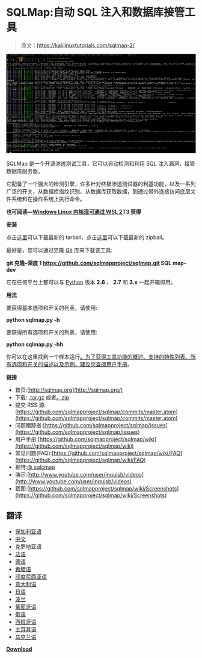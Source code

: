# SQLMap:自动 SQL 注入和数据库接管工具

> 原文：<https://kalilinuxtutorials.com/sqlmap-2/>

[![SQLMap : Automatic SQL Injection & Database Takeover Tool](img//9be91dffdb493bc0a122da7fb9e23199.png "SQLMap : Automatic SQL Injection & Database Takeover Tool")](https://1.bp.blogspot.com/-EtED4Av1zVY/XRweujffoRI/AAAAAAAABMM/lQW0v8AhVq0ctBhBPvxCZSl9M2J7ZKaIgCLcBGAs/s1600/sqlmap%25281%2529.png)

SQLMap 是一个开源渗透测试工具，它可以自动检测和利用 SQL 注入漏洞，接管数据库服务器。

它配备了一个强大的检测引擎，许多针对终极渗透测试器的利基功能，以及一系列广泛的开关，从数据库指纹识别、从数据库获取数据，到通过带外连接访问底层文件系统和在操作系统上执行命令。

**也可阅读—[Windows Linux 内核现可通过 WSL 2](https://kalilinuxtutorials.com/windows-linux-kernel-wsl-2/)T3 获得**

**安装**

点击[这里](https://github.com/sqlmapproject/sqlmap/tarball/master)可以下载最新的 tarball，点击[这里](https://github.com/sqlmapproject/sqlmap/zipball/master)可以下载最新的 zipball。

最好是，您可以通过克隆 [Git](https://github.com/sqlmapproject/sqlmap) 库来下载该工具:

**git 克隆–深度 1 https://github.com/sqlmapproject/sqlmap.git SQL map-dev**

它在任何平台上都可以与 [Python](http://www.python.org/download/) 版本 **2.6** 、 **2.7** 和 **3.x** 一起开箱即用。

**用法**

要获得基本选项和开关的列表，请使用:

**python sqlmap.py -h**

要获得所有选项和开关的列表，请使用:

**python sqlmap.py -hh**

你可以在这里找到一个样本运行[。为了获得工具功能的概述、支持的特性列表、所有选项和开关的描述以及示例，建议您查阅](https://asciinema.org/a/46601)[用户手册](https://github.com/sqlmapproject/sqlmap/wiki/Usage)。

**链接**

*   首页:[http://sqlmap.org](http://sqlmap.org/)
*   下载: [.tar.gz](https://github.com/sqlmapproject/sqlmap/tarball/master) 或者[。zip](https://github.com/sqlmapproject/sqlmap/zipball/master)
*   提交 RSS 源:[https://github.com/sqlmapproject/sqlmap/commits/master.atom](https://github.com/sqlmapproject/sqlmap/commits/master.atom)
*   问题跟踪者:[https://github.com/sqlmapproject/sqlmap/issues](https://github.com/sqlmapproject/sqlmap/issues)
*   用户手册:[https://github.com/sqlmapproject/sqlmap/wiki](https://github.com/sqlmapproject/sqlmap/wiki)
*   常见问题(FAQ):[https://github.com/sqlmapproject/sqlmap/wiki/FAQ](https://github.com/sqlmapproject/sqlmap/wiki/FAQ)
*   推特:[@ sqlcmap](https://twitter.com/sqlmap)
*   演示:[http://www.youtube.com/user/inquisb/videos](http://www.youtube.com/user/inquisb/videos)
*   截图:[https://github.com/sqlmapproject/sqlmap/wiki/Screenshots](https://github.com/sqlmapproject/sqlmap/wiki/Screenshots)

## 翻译

*   [保加利亚语](https://github.com/sqlmapproject/sqlmap/blob/master/doc/translations/README-bg-BG.md)
*   [中文](https://github.com/sqlmapproject/sqlmap/blob/master/doc/translations/README-zh-CN.md)
*   克罗地亚语
*   [法语](https://github.com/sqlmapproject/sqlmap/blob/master/doc/translations/README-fr-FR.md)
*   [德语](https://github.com/sqlmapproject/sqlmap/blob/master/doc/translations/README-de-GER.md)
*   [希腊语](https://github.com/sqlmapproject/sqlmap/blob/master/doc/translations/README-gr-GR.md)
*   [印度尼西亚语](https://github.com/sqlmapproject/sqlmap/blob/master/doc/translations/README-id-ID.md)
*   [意大利语](https://github.com/sqlmapproject/sqlmap/blob/master/doc/translations/README-it-IT.md)
*   [日语](https://github.com/sqlmapproject/sqlmap/blob/master/doc/translations/README-ja-JP.md)
*   [波兰](https://github.com/sqlmapproject/sqlmap/blob/master/doc/translations/README-pl-PL.md)
*   [葡萄牙语](https://github.com/sqlmapproject/sqlmap/blob/master/doc/translations/README-pt-BR.md)
*   [俄语](https://github.com/sqlmapproject/sqlmap/blob/master/doc/translations/README-ru-RUS.md)
*   [西班牙语](https://github.com/sqlmapproject/sqlmap/blob/master/doc/translations/README-es-MX.md)
*   [土耳其语](https://github.com/sqlmapproject/sqlmap/blob/master/doc/translations/README-tr-TR.md)
*   [乌克兰语](https://github.com/sqlmapproject/sqlmap/blob/master/doc/translations/README-uk-UA.md)

[**Download**](https://github.com/sqlmapproject/sqlmap)